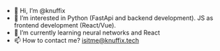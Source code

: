 - 👋 Hi, I’m @knuffix
- 👀 I’m interested in Python (FastApi and backend development). JS as frontend development (React/Vue).
- 🌱 I’m currently learning neural networks and React
- 📫 How to contact me? [isitme@knuffix.tech](mailto:isitme@knuffix.tech)

<!---
knuffix/knuffix is a ✨ special ✨ repository because its `README.md` (this file) appears on your GitHub profile.
You can click the Preview link to take a look at your changes.
--->
